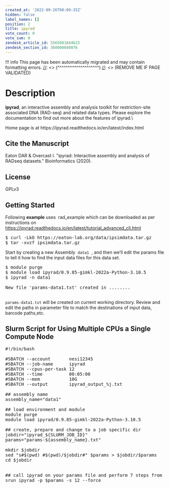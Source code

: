 ```yaml
---
created_at: '2022-09-26T08:09:35Z'
hidden: false
label_names: []
position: 2
title: ipyrad
vote_count: 0
vote_sum: 0
zendesk_article_id: 5565081844623
zendesk_section_id: 360000040076
---
```



[//]: <> (REMOVE ME IF PAGE VALIDATED)
[//]: <> (vvvvvvvvvvvvvvvvvvvv)
!!! info
    This page has been automatically migrated and may contain formatting errors.
[//]: <> (^^^^^^^^^^^^^^^^^^^^)
[//]: <> (REMOVE ME IF PAGE VALIDATED)
<h1><span>Description</span></h1>
<p><strong>ipyrad</strong><span>, an interactive assembly and analysis toolkit for restriction-site associated DNA (RAD-seq) and related data types. Please explore the documentation to find out more about the features of ipyrad.\</span></p>
<p><span>Home page is at https://ipyrad.readthedocs.io/en/latest/index.html</span></p>
<h2 dir="auto">Cite the Manuscript</h2>
<p dir="auto">Eaton DAR &amp; Overcast I. "ipyrad: Interactive assembly and analysis of RADseq datasets." Bioinformatics (2020).</p>
<h2 dir="auto">License</h2>
<p dir="auto">GPLv3</p>
<h2 dir="auto">Getting Started</h2>
<p>Following <strong>example</strong> uses  rad_example which can be downloaded as per instructions on  <a href="https://ipyrad.readthedocs.io/en/latest/tutorial_advanced_cli.html">https://ipyrad.readthedocs.io/en/latest/tutorial_advanced_cli.html</a> </p>
<pre>$ curl -LkO https://eaton-lab.org/data/ipsimdata.tar.gz
$ tar -xvzf ipsimdata.tar.gz</pre>
<p><span>Start by creating a new Assembly  <span></span><code>data1</code>  , and then we’ll edit the params file to tell it how to find the input data files for this data set.</span></p>
<pre><span>$ module purge<br>$ module load ipyrad/0.9.85-gimkl-2022a-Python-3.10.5<br>$ ipyrad -n data1<br><br>New file 'params-data1.txt' created in ........<br><br></span></pre>
<p><span><code>params-data1.txt</code> will be created on current working directory. Review and edit the paths in parameter file to match the destinations of input data, barcode paths,etc. </span></p>
<h2><span id="Job_Script_for_Using_Multiple_Cores_on_a_Single_Compute_Node" class="mw-headline">Slurm Script for Using Multiple CPUs a Single Compute Node</span></h2>
<pre>#!/bin/bash<br><br>#SBATCH --account       nesi12345<br>#SBATCH --job-name      ipyrad<br>#SBATCH --cpus-per-task 12<br>#SBATCH --time          00:05:00<br>#SBATCH --mem           10G<br>#SBATCH --output        ipyrad_output_%j.txt<br><br>## assembly name<br>assembly_name="data1"<br><br>## load environment and module<br>module purge<br>module load ipyrad/0.9.85-gimkl-2022a-Python-3.10.5<br><br>## create, prepare and change to a job specific dir<br>jobdir="ipyrad_${SLURM_JOB_ID}"<br>params="params-${assembly_name}.txt"<br><br>mkdir $jobdir<br>sed "s#$(pwd) #$(pwd)/$jobdir#" $params &gt; $jobdir/$params<br>cd $jobdir<br><br><br>## call ipyrad on your params file and perform 7 steps from the workflow<br>srun ipyrad -p $params -s 12 --force <br><br><br></pre>